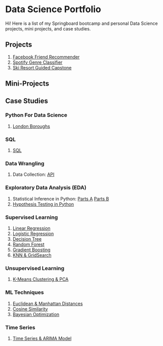 # Data Science Portfolio

Hi! Here is a list of my Springboard bootcamp and personal Data Science projects, mini projects, and case studies.

## Projects
1. [Facebook Friend Recommender](https://github.com/HarshaMalireddy/Data-Science-Portfolio/tree/main/Projects/Facebook-Friend-Recommeder-Capstone/Datasets/facebook)
2. [Spotify Genre Classifier](https://github.com/HarshaMalireddy/Data-Science-Portfolio/tree/main/Projects/Spotify-Genre-Classifier-Capstone) 
3. [Ski Resort Guided Capstone](https://github.com/HarshaMalireddy/Data-Science-Portfolio/tree/main/Projects/Ski-Resort-Guided-Capstone)
## Mini-Projects
## Case Studies
### Python For Data Science
1. [London Boroughs](https://github.com/HarshaMalireddy/Data-Science-Portfolio/blob/main/Case%20Studies/Python%20For%20Data%20Science/London-Boroughs/London-Boroughs.ipynb)
### SQL
1. [SQL](https://github.com/HarshaMalireddy/Data-Science-Portfolio/blob/main/Case%20Studies/SQL/SQLTasks%20Tier%201.sql)
### Data Wrangling
1. Data Collection: [API](https://github.com/HarshaMalireddy/Data-Science-Portfolio/blob/main/Case%20Studies/Data%20Wrangling/API/api_data_wrangling_mini_project.ipynb)
### Exploratory Data Analysis (EDA)
1. Statistical Inference in Python: [Parts A](https://github.com/HarshaMalireddy/Data-Science-Portfolio/blob/main/Case%20Studies/Exploratory%20Data%20Analysis%20(EDA)/Frequentist-Inference/Frequentist%20Inference%20Case%20Study%20-%20Part%20A.ipynb)
[Parts B](https://github.com/HarshaMalireddy/Data-Science-Portfolio/blob/main/Case%20Studies/Exploratory%20Data%20Analysis%20(EDA)/Frequentist-Inference/Frequentist%20Inference%20Case%20Study%20-%20Part%20B%20(2).ipynb)
2. [Hypothesis Testing in Python](https://github.com/HarshaMalireddy/Data-Science-Portfolio/blob/main/Case%20Studies/Exploratory%20Data%20Analysis%20(EDA)/Apps/Springboard%20Apps%20project.ipynb)
### Supervised Learning
1. [Linear Regression](https://github.com/HarshaMalireddy/Data-Science-Portfolio/blob/main/Mini-Projects%20%26%20Case%20Studies/Exploratory%20Data%20Analysis%20(EDA)/Linear%20Regression/Springboard%20Regression%20Case%20Study%20-%20the%20Red%20Wine%20Dataset.ipynb)
2. [Logistic Regression](https://github.com/HarshaMalireddy/Data-Science-Portfolio/blob/main/Case%20Studies/Supervised%20Learning/Logistic_Regression/Logistic%20Regression%20Advanced%20Case%20Study.ipynb)
3. [Decision Tree](https://github.com/HarshaMalireddy/Data-Science-Portfolio/blob/main/Case%20Studies/Supervised%20Learning/Decision_Tree/Decision%20Tree%20Specialty%20Coffee%20Case%20Study.ipynb)
4. [Random Forest](https://github.com/HarshaMalireddy/Data-Science-Portfolio/blob/main/Case%20Studies/Supervised%20Learning/Random_Forest/Random%20Forest%20Covid19%20Case%20Study.ipynb)
5. [Gradient Boosting](https://github.com/HarshaMalireddy/Data-Science-Portfolio/blob/main/Case%20Studies/Supervised%20Learning/Gradient_Boosting/Gradient%20Boosting%20Case%20Study.ipynb) 
6. [KNN & GridSearch](https://github.com/HarshaMalireddy/Data-Science-Portfolio/blob/main/Case%20Studies/Supervised%20Learning/KNN%20%26%20GridSearch/KNN%20%26%20GridSearch.ipynb)
### Unsupervised Learning 
1. [K-Means Clustering & PCA](https://github.com/HarshaMalireddy/Data-Science-Portfolio/blob/main/Case%20Studies/Unsupervised%20Learning/K-Means%20Clustering%20%26%20PCA/K-Means%20Clustering%20%26%20PCA.ipynb)
### ML Techniques
1. [Euclidean & Manhattan Distances](https://github.com/HarshaMalireddy/Data-Science-Portfolio/blob/main/Case%20Studies/ML%20Techniques/Euclidean_%26_Manhattan_Distances/Euclidean_and_Manhattan_Distances_Case_Study.ipynb)
2. [Cosine Similarity](https://github.com/HarshaMalireddy/Data-Science-Portfolio/blob/main/Case%20Studies/ML%20Techniques/Cosine_Similarity/Cosine_Similarity_Case_Study.ipynbs)
3. [Bayesian Optimization](https://github.com/HarshaMalireddy/Data-Science-Portfolio/blob/main/Case%20Studies/ML%20Techniques/Bayesian%20Optimization/Bayesian%20Optimization.ipynb) 
### Time Series
1. [Time Series & ARIMA Model](https://github.com/HarshaMalireddy/Data-Science-Portfolio/blob/main/Case%20Studies/Time%20Series/Time%20Series%20%26%20ARIMA%20Model.ipynb)